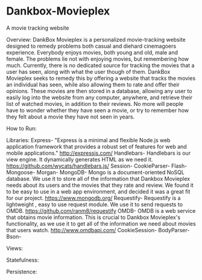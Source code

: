 # Dankbox-Movieplex
A movie tracking website

Overview:
DankBox Movieplex is a personalized movie-tracking website designed to remedy problems both casual and diehard cinemagoers experience. Everybody enjoys movies, both young and old, male and female. The problems lie not with enjoying movies, but remembering how much. Currently, there is no dedicated source for tracking the movies that a user has seen, along with what the user though of them. DankBox Movieplex seeks to remedy this by offering a website that tracks the movies an individual has seen, while also allowing them to rate and offer their opinions. These movies are then stored in a database, allowing any user to easily log into the website from any computer, anywhere, and retrieve their list of watched movies, in addition to their reviews. No more will people have to wonder whether they have seen a movie, or try to remember how they felt about a movie they have not seen in years.

How to Run:

Libraries:
Express- "Express is a minimal and flexible Node.js web application framework that provides a robust set of features for web and mobile applications." http://expressjs.com/
Handlebars- Handlebars is our view engine. It dynamically generates HTML as we need it. https://github.com/wycats/handlebars.js/
Session- 
CookieParser-
Flash-
Mongoose-
Morgan-
MongoDB- Mongo is a document-oriented NoSQL database. We use it to store all of the information that Dankbox Movieplex needs about its users and the movies that they rate and review. We found it to be easy to use in a web app environment, and decided it was a great fit for our project. https://www.mongodb.org/
Requestify- Requestify is a lightweight , easy to use request module. We use it to send requests to OMDB. https://github.com/ranm8/requestify
OMDB- OMDB is a web service that obtains movie information. This is crucial to Dankbox Movieplex's functionality, as we use it to get all of the information we need about movies that users watch. http://www.omdbapi.com/
CookieSession-
BodyParser-
Bson-

Views:

Statefulness:

Persistence: